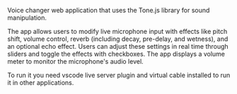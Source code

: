 Voice changer web application that uses the Tone.js library for sound manipulation.

The app allows users to modify live microphone input with effects like pitch shift, volume control, reverb (including decay, pre-delay, and wetness), and an optional echo effect. Users can adjust these settings in real time through sliders and toggle the effects with checkboxes. The app displays a volume meter to monitor the microphone's audio level.


To run it you need vscode live server plugin and virtual cable installed to run it in other applications.
